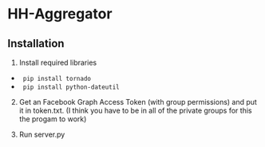 HH-Aggregator
=========


## Installation
1. Install required libraries
 - ``` pip install tornado```
 - ``` pip install python-dateutil```

2. Get an Facebook Graph Access Token (with group permissions) and put it in token.txt. (I think you have to be in all of the private groups for this the progam to work)

3. Run server.py
